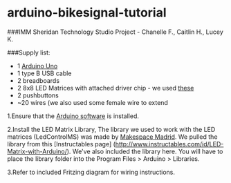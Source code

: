 # arduino-bikesignal-tutorial
###IMM Sheridan Technology Studio Project - Chanelle F., Caitlin H., Lucey K.
[](https://github.com/caitlinhaaf/arduino-bikesignal-tutorial/blob/master/Media/IMG_20151203_161531171.jpg)

###Supply list:
* 1 [Arduino Uno](https://www.arduino.cc/en/Main/ArduinoBoardUno)
* 1 type B USB cable
* 2 breadboards
* 2 8x8 LED Matrices with attached driver chip - we used [these](https://www.creatroninc.com/product/8x8-led-matrix-board/)
* 2 pushbuttons
* ~20 wires (we also used some female wire to extend

1.Ensure that the [Arduino software](https://www.arduino.cc/en/Main/Software) is installed.

2.Install the LED Matrix Library, The library we used to work with the LED matrices (LedControlMS) was made by [Makespace Madrid](http://makespacemadrid.org/). We pulled the library from this [Instructables page] (http://www.instructables.com/id/LED-Matrix-with-Arduino/). We've also included the library here. You will have to place the library folder into the Program Files > Arduino > Libraries.

3.Refer to included Fritzing diagram for wiring instructions. 


